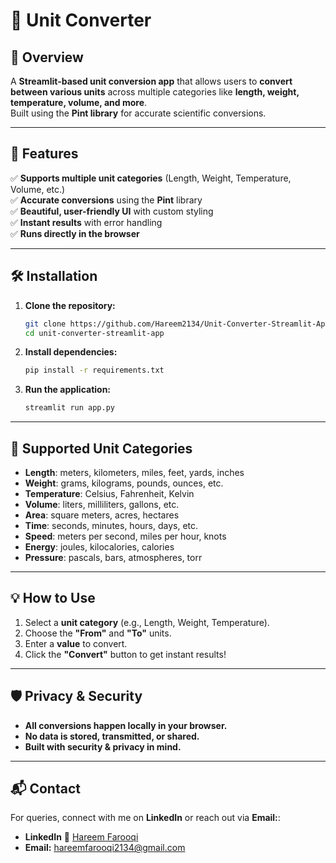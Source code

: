 # **🔄 Unit Converter**

## **📌 Overview**  
A **Streamlit-based unit conversion app** that allows users to **convert between various units** across multiple categories like **length, weight, temperature, volume, and more**.  
Built using the **Pint library** for accurate scientific conversions.  

---

## **🚀 Features**  
✅ **Supports multiple unit categories** (Length, Weight, Temperature, Volume, etc.)  
✅ **Accurate conversions** using the **Pint** library  
✅ **Beautiful, user-friendly UI** with custom styling  
✅ **Instant results** with error handling  
✅ **Runs directly in the browser**  

---

## **🛠️ Installation**  
1. **Clone the repository:**  
   ```bash
   git clone https://github.com/Hareem2134/Unit-Converter-Streamlit-App
   cd unit-converter-streamlit-app
   ```

2. **Install dependencies:**  
   ```bash
   pip install -r requirements.txt
   ```

3. **Run the application:**  
   ```bash
   streamlit run app.py
   ```

---

## **📏 Supported Unit Categories**  
- **Length**: meters, kilometers, miles, feet, yards, inches  
- **Weight**: grams, kilograms, pounds, ounces, etc.  
- **Temperature**: Celsius, Fahrenheit, Kelvin  
- **Volume**: liters, milliliters, gallons, etc.  
- **Area**: square meters, acres, hectares  
- **Time**: seconds, minutes, hours, days, etc.  
- **Speed**: meters per second, miles per hour, knots  
- **Energy**: joules, kilocalories, calories  
- **Pressure**: pascals, bars, atmospheres, torr  

---

## **💡 How to Use**  
1. Select a **unit category** (e.g., Length, Weight, Temperature).  
2. Choose the **"From"** and **"To"** units.  
3. Enter a **value** to convert.  
4. Click the **"Convert"** button to get instant results!  

---

## **🛡️ Privacy & Security**  
- **All conversions happen locally in your browser.**  
- **No data is stored, transmitted, or shared.**  
- **Built with security & privacy in mind.**  

---

## 📬 Contact
For queries, connect with me on **LinkedIn** or reach out via **Email:**:  
- **LinkedIn** 🔗 [Hareem Farooqi](https://www.linkedin.com/in/hareemfarooqi/)  
- **Email:** hareemfarooqi2134@gmail.com
